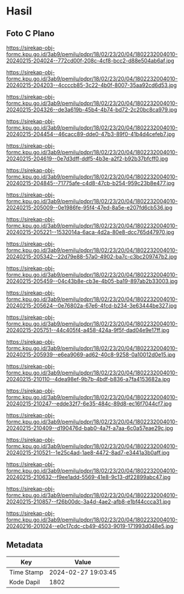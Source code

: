 # Hasil

## Foto C Plano

https://sirekap-obj-formc.kpu.go.id/3ab9/pemilu/pdpr/18/02/23/20/04/1802232004010-20240215-204024--772cd00f-208c-4cf8-bcc2-d88e504ab6af.jpg

https://sirekap-obj-formc.kpu.go.id/3ab9/pemilu/pdpr/18/02/23/20/04/1802232004010-20240215-204203--4ccccb85-3c22-4b0f-8007-35aa92cd6d53.jpg

https://sirekap-obj-formc.kpu.go.id/3ab9/pemilu/pdpr/18/02/23/20/04/1802232004010-20240215-204326--de3a619b-45b4-4b74-bd72-2c20bc8ca979.jpg

https://sirekap-obj-formc.kpu.go.id/3ab9/pemilu/pdpr/18/02/23/20/04/1802232004010-20240215-204454--46cacc89-dde0-47b3-89f0-41b4d4cefeb7.jpg

https://sirekap-obj-formc.kpu.go.id/3ab9/pemilu/pdpr/18/02/23/20/04/1802232004010-20240215-204619--0e7d3dff-ddf5-4b3e-a2f2-b92b37bfcff0.jpg

https://sirekap-obj-formc.kpu.go.id/3ab9/pemilu/pdpr/18/02/23/20/04/1802232004010-20240215-204845--71775afe-c4d8-47cb-b254-959c23b8e477.jpg

https://sirekap-obj-formc.kpu.go.id/3ab9/pemilu/pdpr/18/02/23/20/04/1802232004010-20240215-205009--0e1986fe-95f4-47ed-8a5e-e207fd6cb536.jpg

https://sirekap-obj-formc.kpu.go.id/3ab9/pemilu/pdpr/18/02/23/20/04/1802232004010-20240215-205221--1532014a-6aca-4d2a-80e8-dcc765d47970.jpg

https://sirekap-obj-formc.kpu.go.id/3ab9/pemilu/pdpr/18/02/23/20/04/1802232004010-20240215-205342--22d79e88-57a0-4902-ba7c-c3bc209747b2.jpg

https://sirekap-obj-formc.kpu.go.id/3ab9/pemilu/pdpr/18/02/23/20/04/1802232004010-20240215-205459--04c43b8e-cb3e-4b05-ba19-897ab2b33003.jpg

https://sirekap-obj-formc.kpu.go.id/3ab9/pemilu/pdpr/18/02/23/20/04/1802232004010-20240215-205624--0e76802a-67e6-4fcd-b234-3e63444be327.jpg

https://sirekap-obj-formc.kpu.go.id/3ab9/pemilu/pdpr/18/02/23/20/04/1802232004010-20240215-205751--44c405f4-a458-424a-9f5f-dad04e9e17ff.jpg

https://sirekap-obj-formc.kpu.go.id/3ab9/pemilu/pdpr/18/02/23/20/04/1802232004010-20240215-205939--e6ea9069-ad62-40c8-9258-0a10012d0e15.jpg

https://sirekap-obj-formc.kpu.go.id/3ab9/pemilu/pdpr/18/02/23/20/04/1802232004010-20240215-210110--4dea98ef-9b7b-4bdf-b836-a7fa4153682a.jpg

https://sirekap-obj-formc.kpu.go.id/3ab9/pemilu/pdpr/18/02/23/20/04/1802232004010-20240215-210247--edde32f7-6e35-484c-89d8-ec16f7044cf7.jpg

https://sirekap-obj-formc.kpu.go.id/3ab9/pemilu/pdpr/18/02/23/20/04/1802232004010-20240215-210409--d190476d-bab0-4a7f-a7aa-6c0a57eae29c.jpg

https://sirekap-obj-formc.kpu.go.id/3ab9/pemilu/pdpr/18/02/23/20/04/1802232004010-20240215-210521--1e25c4ad-1ae8-4472-8ad7-e3441a3b0aff.jpg

https://sirekap-obj-formc.kpu.go.id/3ab9/pemilu/pdpr/18/02/23/20/04/1802232004010-20240215-210632--f9ee1add-5569-41e8-9c13-df22899abc47.jpg

https://sirekap-obj-formc.kpu.go.id/3ab9/pemilu/pdpr/18/02/23/20/04/1802232004010-20240215-210857--f26b00dc-3a4d-4ae2-afb8-e1bf44ccca31.jpg

https://sirekap-obj-formc.kpu.go.id/3ab9/pemilu/pdpr/18/02/23/20/04/1802232004010-20240216-201024--e0c17cdc-cb49-4503-9019-171993d048e5.jpg


## Metadata

| Key        | Value               |
| ---------- | ------------------- |
| Time Stamp | 2024-02-27 19:03:45 |
| Kode Dapil | 1802                |



